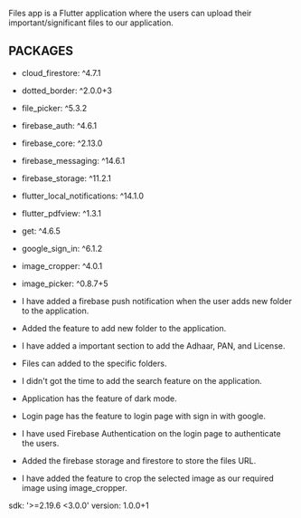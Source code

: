 Files app is a Flutter application where the users can upload their important/significant files to our application. 

PACKAGES
---------------------
* cloud_firestore: ^4.7.1
* dotted_border: ^2.0.0+3
* file_picker: ^5.3.2
* firebase_auth: ^4.6.1
* firebase_core: ^2.13.0
* firebase_messaging: ^14.6.1
* firebase_storage: ^11.2.1
* flutter_local_notifications: ^14.1.0
* flutter_pdfview: ^1.3.1
* get: ^4.6.5
* google_sign_in: ^6.1.2
* image_cropper: ^4.0.1
* image_picker: ^0.8.7+5 



* I have added a firebase push notification when the user adds new folder to the application.
* Added the feature to add new folder to the application.
* I have added a important section to add the Adhaar, PAN, and License.
* Files can added to the specific folders.
* I didn't got the time to add the search feature on the application.
* Application has the feature of dark mode.
* Login page has the feature to login page with sign in with google.
* I have used Firebase Authentication on the login page to authenticate the users.
* Added the firebase storage and firestore to store the files URL.
* I have added the feature to crop the selected image as our required image using image_cropper.

sdk: '>=2.19.6 <3.0.0'
version: 1.0.0+1
